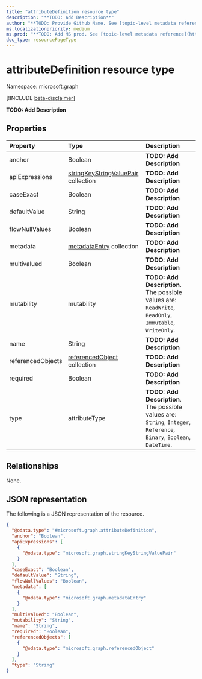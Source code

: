 ```yaml
---
title: "attributeDefinition resource type"
description: "**TODO: Add Description**"
author: "**TODO: Provide Github Name. See [topic-level metadata reference](https://msgo.azurewebsites.net/add/document/guidelines/metadata.html#topic-level-metadata)**"
ms.localizationpriority: medium
ms.prod: "**TODO: Add MS prod. See [topic-level metadata reference](https://msgo.azurewebsites.net/add/document/guidelines/metadata.html#topic-level-metadata)**"
doc_type: resourcePageType
---
```


# attributeDefinition resource type

Namespace: microsoft.graph

[!INCLUDE [beta-disclaimer](../../includes/beta-disclaimer.md)]

**TODO: Add Description**

## Properties
|Property|Type|Description|
|:---|:---|:---|
|anchor|Boolean|**TODO: Add Description**|
|apiExpressions|[stringKeyStringValuePair](../resources/stringkeystringvaluepair.md) collection|**TODO: Add Description**|
|caseExact|Boolean|**TODO: Add Description**|
|defaultValue|String|**TODO: Add Description**|
|flowNullValues|Boolean|**TODO: Add Description**|
|metadata|[metadataEntry](../resources/metadataentry.md) collection|**TODO: Add Description**|
|multivalued|Boolean|**TODO: Add Description**|
|mutability|mutability|**TODO: Add Description**. The possible values are: `ReadWrite`, `ReadOnly`, `Immutable`, `WriteOnly`.|
|name|String|**TODO: Add Description**|
|referencedObjects|[referencedObject](../resources/referencedobject.md) collection|**TODO: Add Description**|
|required|Boolean|**TODO: Add Description**|
|type|attributeType|**TODO: Add Description**. The possible values are: `String`, `Integer`, `Reference`, `Binary`, `Boolean`, `DateTime`.|

## Relationships
None.

## JSON representation
The following is a JSON representation of the resource.
<!-- {
  "blockType": "resource",
  "@odata.type": "microsoft.graph.attributeDefinition"
}
-->
``` json
{
  "@odata.type": "#microsoft.graph.attributeDefinition",
  "anchor": "Boolean",
  "apiExpressions": [
    {
      "@odata.type": "microsoft.graph.stringKeyStringValuePair"
    }
  ],
  "caseExact": "Boolean",
  "defaultValue": "String",
  "flowNullValues": "Boolean",
  "metadata": [
    {
      "@odata.type": "microsoft.graph.metadataEntry"
    }
  ],
  "multivalued": "Boolean",
  "mutability": "String",
  "name": "String",
  "required": "Boolean",
  "referencedObjects": [
    {
      "@odata.type": "microsoft.graph.referencedObject"
    }
  ],
  "type": "String"
}
```

